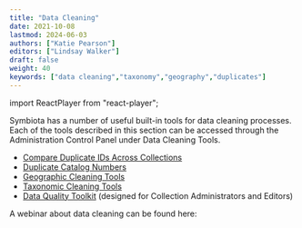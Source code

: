 ```yaml
---
title: "Data Cleaning"
date: 2021-10-08
lastmod: 2024-06-03
authors: ["Katie Pearson"]
editors: ["Lindsay Walker"]
draft: false
weight: 40 
keywords: ["data cleaning","taxonomy","geography","duplicates"]
---
```


import ReactPlayer from "react-player";

Symbiota has a number of useful built-in tools for data cleaning processes. Each of the tools described in this section can be accessed through the Administration Control Panel under Data Cleaning Tools.

- [Compare Duplicate IDs Across Collections](compare_duplicate_ids)
- [Duplicate Catalog Numbers](duplicate_catalog_numbers)
- [Geographic Cleaning Tools](geographic_cleaning)
- [Taxonomic Cleaning Tools](taxonomic_cleaning)
- [Data Quality Toolkit](/docs/editor/data_quality) (designed for Collection Administrators and Editors)

A webinar about data cleaning can be found here:

<ReactPlayer
  playing={false}
  controls
  url="https://www.youtube.com/watch?v=k3VkKqLoecs"
/>